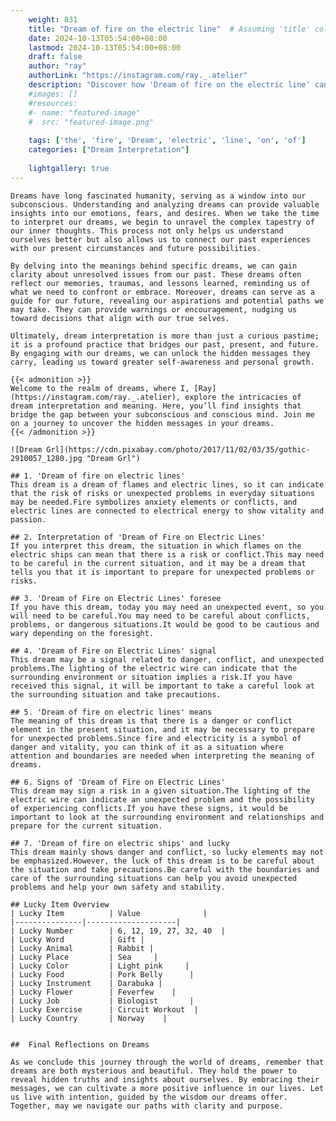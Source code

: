 ```yaml
---
    weight: 831
    title: "Dream of fire on the electric line"  # Assuming 'title' column exists
    date: 2024-10-13T05:54:00+08:00
    lastmod: 2024-10-13T05:54:00+08:00
    draft: false
    author: "ray"
    authorLink: "https://instagram.com/ray._.atelier"
    description: "Discover how 'Dream of fire on the electric line' can interpret your future and uncover its significant meanings in your life."
    #images: []
    #resources:
    #- name: "featured-image"
    #  src: "featured-image.png"
    
    tags: ['the', 'fire', 'Dream', 'electric', 'line', 'on', 'of']
    categories: ["Dream Interpretation"]
    
    lightgallery: true
---
```

    
    Dreams have long fascinated humanity, serving as a window into our subconscious. Understanding and analyzing dreams can provide valuable insights into our emotions, fears, and desires. When we take the time to interpret our dreams, we begin to unravel the complex tapestry of our inner thoughts. This process not only helps us understand ourselves better but also allows us to connect our past experiences with our present circumstances and future possibilities.
    
    By delving into the meanings behind specific dreams, we can gain clarity about unresolved issues from our past. These dreams often reflect our memories, traumas, and lessons learned, reminding us of what we need to confront or embrace. Moreover, dreams can serve as a guide for our future, revealing our aspirations and potential paths we may take. They can provide warnings or encouragement, nudging us toward decisions that align with our true selves.
    
    Ultimately, dream interpretation is more than just a curious pastime; it is a profound practice that bridges our past, present, and future. By engaging with our dreams, we can unlock the hidden messages they carry, leading us toward greater self-awareness and personal growth.
    
    {{< admonition >}}
    Welcome to the realm of dreams, where I, [Ray](https://instagram.com/ray._.atelier), explore the intricacies of dream interpretation and meaning. Here, you’ll find insights that bridge the gap between your subconscious and conscious mind. Join me on a journey to uncover the hidden messages in your dreams.
    {{< /admonition >}}
    
    ![Dream Grl](https://cdn.pixabay.com/photo/2017/11/02/03/35/gothic-2910057_1280.jpg "Dream Grl")
    
    ## 1. 'Dream of fire on electric lines'
    This dream is a dream of flames and electric lines, so it can indicate that the risk of risks or unexpected problems in everyday situations may be needed.Fire symbolizes anxiety elements or conflicts, and electric lines are connected to electrical energy to show vitality and passion.
    
    ## 2. Interpretation of 'Dream of Fire on Electric Lines'
    If you interpret this dream, the situation in which flames on the electric ships can mean that there is a risk or conflict.This may need to be careful in the current situation, and it may be a dream that tells you that it is important to prepare for unexpected problems or risks.
    
    ## 3. 'Dream of Fire on Electric Lines' foresee
    If you have this dream, today you may need an unexpected event, so you will need to be careful.You may need to be careful about conflicts, problems, or dangerous situations.It would be good to be cautious and wary depending on the foresight.
    
    ## 4. 'Dream of Fire on Electric Lines' signal
    This dream may be a signal related to danger, conflict, and unexpected problems.The lighting of the electric wire can indicate that the surrounding environment or situation implies a risk.If you have received this signal, it will be important to take a careful look at the surrounding situation and take precautions.
    
    ## 5. 'Dream of fire on electric lines' means
    The meaning of this dream is that there is a danger or conflict element in the present situation, and it may be necessary to prepare for unexpected problems.Since fire and electricity is a symbol of danger and vitality, you can think of it as a situation where attention and boundaries are needed when interpreting the meaning of dreams.
    
    ## 6. Signs of 'Dream of Fire on Electric Lines'
    This dream may sign a risk in a given situation.The lighting of the electric wire can indicate an unexpected problem and the possibility of experiencing conflicts.If you have these signs, it would be important to look at the surrounding environment and relationships and prepare for the current situation.
    
    ## 7. 'Dream of fire on electric ships' and lucky
    This dream mainly shows danger and conflict, so lucky elements may not be emphasized.However, the luck of this dream is to be careful about the situation and take precautions.Be careful with the boundaries and care of the surrounding situations can help you avoid unexpected problems and help your own safety and stability.
    
    ## Lucky Item Overview
    | Lucky Item          | Value              |
    |---------------|--------------------|
    | Lucky Number        | 6, 12, 19, 27, 32, 40  |
    | Lucky Word          | Gift |
    | Lucky Animal        | Rabbit |
    | Lucky Place         | Sea     |
    | Lucky Color         | Light pink     |
    | Lucky Food          | Pork Belly      |
    | Lucky Instrument    | Darabuka |
    | Lucky Flower        | Feverfew    |
    | Lucky Job           | Biologist       |
    | Lucky Exercise      | Circuit Workout  |
    | Lucky Country       | Norway    |
    
    
    ##  Final Reflections on Dreams
    
    As we conclude this journey through the world of dreams, remember that dreams are both mysterious and beautiful. They hold the power to reveal hidden truths and insights about ourselves. By embracing their messages, we can cultivate a more positive influence in our lives. Let us live with intention, guided by the wisdom our dreams offer. Together, may we navigate our paths with clarity and purpose.
    